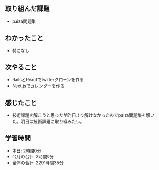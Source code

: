 ## 取り組んだ課題
- paiza問題集
## わかったこと
-  特になし
## 次やること
- RailsとReactでtwitterクローンを作る
- Next.jsでカレンダーを作る
## 感じたこと
- 技術課題を解こうと思ったが昨日より解けなかったのでpaiza問題集を解いた。明日は技術課題に取り組みたい。
## 学習時間
- 本日: 2時間0分
- 今月の合計: 2時間0分
- 全体の合計: 2291時間35分
